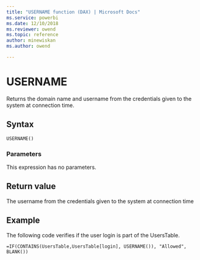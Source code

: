 ```yaml
---
title: "USERNAME function (DAX) | Microsoft Docs"
ms.service: powerbi 
ms.date: 12/10/2018
ms.reviewer: owend
ms.topic: reference
author: minewiskan
ms.author: owend

---
```

# USERNAME

Returns the domain name and username from the credentials given to the system at connection time.  
  
## Syntax  
  
```dax
USERNAME()  
```
  
### Parameters  

This expression has no parameters.
  
## Return value

The username from the credentials given to the system at connection time  
  
## Example

The following code verifies if the user login is part of the UsersTable.  
  
```dax
=IF(CONTAINS(UsersTable,UsersTable[login], USERNAME()), "Allowed", BLANK())  
```
